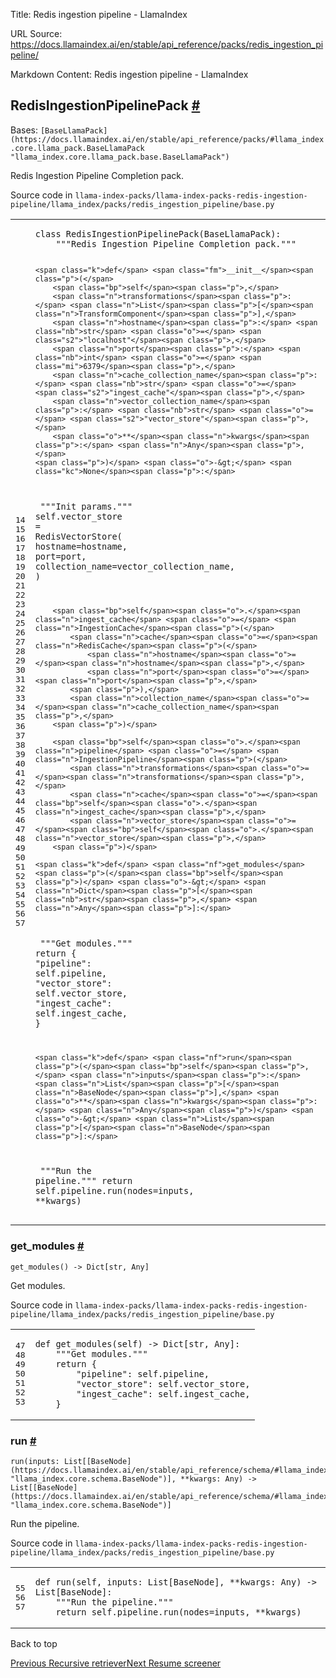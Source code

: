 Title: Redis ingestion pipeline - LlamaIndex

URL Source: https://docs.llamaindex.ai/en/stable/api_reference/packs/redis_ingestion_pipeline/

Markdown Content:
Redis ingestion pipeline - LlamaIndex


RedisIngestionPipelinePack [#](https://docs.llamaindex.ai/en/stable/api_reference/packs/redis_ingestion_pipeline/#llama_index.packs.redis_ingestion_pipeline.RedisIngestionPipelinePack "Permanent link")
---------------------------------------------------------------------------------------------------------------------------------------------------------------------------------------------------------

Bases: `[BaseLlamaPack](https://docs.llamaindex.ai/en/stable/api_reference/packs/#llama_index.core.llama_pack.BaseLlamaPack "llama_index.core.llama_pack.base.BaseLlamaPack")`

Redis Ingestion Pipeline Completion pack.

Source code in `llama-index-packs/llama-index-packs-redis-ingestion-pipeline/llama_index/packs/redis_ingestion_pipeline/base.py`

<table class="highlighttable"><tbody><tr><td class="linenos"><div class="linenodiv"><pre><span></span><span class="normal">14</span>
<span class="normal">15</span>
<span class="normal">16</span>
<span class="normal">17</span>
<span class="normal">18</span>
<span class="normal">19</span>
<span class="normal">20</span>
<span class="normal">21</span>
<span class="normal">22</span>
<span class="normal">23</span>
<span class="normal">24</span>
<span class="normal">25</span>
<span class="normal">26</span>
<span class="normal">27</span>
<span class="normal">28</span>
<span class="normal">29</span>
<span class="normal">30</span>
<span class="normal">31</span>
<span class="normal">32</span>
<span class="normal">33</span>
<span class="normal">34</span>
<span class="normal">35</span>
<span class="normal">36</span>
<span class="normal">37</span>
<span class="normal">38</span>
<span class="normal">39</span>
<span class="normal">40</span>
<span class="normal">41</span>
<span class="normal">42</span>
<span class="normal">43</span>
<span class="normal">44</span>
<span class="normal">45</span>
<span class="normal">46</span>
<span class="normal">47</span>
<span class="normal">48</span>
<span class="normal">49</span>
<span class="normal">50</span>
<span class="normal">51</span>
<span class="normal">52</span>
<span class="normal">53</span>
<span class="normal">54</span>
<span class="normal">55</span>
<span class="normal">56</span>
<span class="normal">57</span></pre></div></td><td class="code"><div><pre><span></span><code><span class="k">class</span> <span class="nc">RedisIngestionPipelinePack</span><span class="p">(</span><span class="n">BaseLlamaPack</span><span class="p">):</span>
<span class="w">    </span><span class="sd">"""Redis Ingestion Pipeline Completion pack."""</span>

    <span class="k">def</span> <span class="fm">__init__</span><span class="p">(</span>
        <span class="bp">self</span><span class="p">,</span>
        <span class="n">transformations</span><span class="p">:</span> <span class="n">List</span><span class="p">[</span><span class="n">TransformComponent</span><span class="p">],</span>
        <span class="n">hostname</span><span class="p">:</span> <span class="nb">str</span> <span class="o">=</span> <span class="s2">"localhost"</span><span class="p">,</span>
        <span class="n">port</span><span class="p">:</span> <span class="nb">int</span> <span class="o">=</span> <span class="mi">6379</span><span class="p">,</span>
        <span class="n">cache_collection_name</span><span class="p">:</span> <span class="nb">str</span> <span class="o">=</span> <span class="s2">"ingest_cache"</span><span class="p">,</span>
        <span class="n">vector_collection_name</span><span class="p">:</span> <span class="nb">str</span> <span class="o">=</span> <span class="s2">"vector_store"</span><span class="p">,</span>
        <span class="o">**</span><span class="n">kwargs</span><span class="p">:</span> <span class="n">Any</span><span class="p">,</span>
    <span class="p">)</span> <span class="o">-&gt;</span> <span class="kc">None</span><span class="p">:</span>
<span class="w">        </span><span class="sd">"""Init params."""</span>
        <span class="bp">self</span><span class="o">.</span><span class="n">vector_store</span> <span class="o">=</span> <span class="n">RedisVectorStore</span><span class="p">(</span>
            <span class="n">hostname</span><span class="o">=</span><span class="n">hostname</span><span class="p">,</span>
            <span class="n">port</span><span class="o">=</span><span class="n">port</span><span class="p">,</span>
            <span class="n">collection_name</span><span class="o">=</span><span class="n">vector_collection_name</span><span class="p">,</span>
        <span class="p">)</span>

        <span class="bp">self</span><span class="o">.</span><span class="n">ingest_cache</span> <span class="o">=</span> <span class="n">IngestionCache</span><span class="p">(</span>
            <span class="n">cache</span><span class="o">=</span><span class="n">RedisCache</span><span class="p">(</span>
                <span class="n">hostname</span><span class="o">=</span><span class="n">hostname</span><span class="p">,</span>
                <span class="n">port</span><span class="o">=</span><span class="n">port</span><span class="p">,</span>
            <span class="p">),</span>
            <span class="n">collection_name</span><span class="o">=</span><span class="n">cache_collection_name</span><span class="p">,</span>
        <span class="p">)</span>

        <span class="bp">self</span><span class="o">.</span><span class="n">pipeline</span> <span class="o">=</span> <span class="n">IngestionPipeline</span><span class="p">(</span>
            <span class="n">transformations</span><span class="o">=</span><span class="n">transformations</span><span class="p">,</span>
            <span class="n">cache</span><span class="o">=</span><span class="bp">self</span><span class="o">.</span><span class="n">ingest_cache</span><span class="p">,</span>
            <span class="n">vector_store</span><span class="o">=</span><span class="bp">self</span><span class="o">.</span><span class="n">vector_store</span><span class="p">,</span>
        <span class="p">)</span>

    <span class="k">def</span> <span class="nf">get_modules</span><span class="p">(</span><span class="bp">self</span><span class="p">)</span> <span class="o">-&gt;</span> <span class="n">Dict</span><span class="p">[</span><span class="nb">str</span><span class="p">,</span> <span class="n">Any</span><span class="p">]:</span>
<span class="w">        </span><span class="sd">"""Get modules."""</span>
        <span class="k">return</span> <span class="p">{</span>
            <span class="s2">"pipeline"</span><span class="p">:</span> <span class="bp">self</span><span class="o">.</span><span class="n">pipeline</span><span class="p">,</span>
            <span class="s2">"vector_store"</span><span class="p">:</span> <span class="bp">self</span><span class="o">.</span><span class="n">vector_store</span><span class="p">,</span>
            <span class="s2">"ingest_cache"</span><span class="p">:</span> <span class="bp">self</span><span class="o">.</span><span class="n">ingest_cache</span><span class="p">,</span>
        <span class="p">}</span>

    <span class="k">def</span> <span class="nf">run</span><span class="p">(</span><span class="bp">self</span><span class="p">,</span> <span class="n">inputs</span><span class="p">:</span> <span class="n">List</span><span class="p">[</span><span class="n">BaseNode</span><span class="p">],</span> <span class="o">**</span><span class="n">kwargs</span><span class="p">:</span> <span class="n">Any</span><span class="p">)</span> <span class="o">-&gt;</span> <span class="n">List</span><span class="p">[</span><span class="n">BaseNode</span><span class="p">]:</span>
<span class="w">        </span><span class="sd">"""Run the pipeline."""</span>
        <span class="k">return</span> <span class="bp">self</span><span class="o">.</span><span class="n">pipeline</span><span class="o">.</span><span class="n">run</span><span class="p">(</span><span class="n">nodes</span><span class="o">=</span><span class="n">inputs</span><span class="p">,</span> <span class="o">**</span><span class="n">kwargs</span><span class="p">)</span>
</code></pre></div></td></tr></tbody></table>

### get\_modules [#](https://docs.llamaindex.ai/en/stable/api_reference/packs/redis_ingestion_pipeline/#llama_index.packs.redis_ingestion_pipeline.RedisIngestionPipelinePack.get_modules "Permanent link")

```
get_modules() -> Dict[str, Any]
```

Get modules.

Source code in `llama-index-packs/llama-index-packs-redis-ingestion-pipeline/llama_index/packs/redis_ingestion_pipeline/base.py`

<table class="highlighttable"><tbody><tr><td class="linenos"><div class="linenodiv"><pre><span></span><span class="normal">47</span>
<span class="normal">48</span>
<span class="normal">49</span>
<span class="normal">50</span>
<span class="normal">51</span>
<span class="normal">52</span>
<span class="normal">53</span></pre></div></td><td class="code"><div><pre><span></span><code><span class="k">def</span> <span class="nf">get_modules</span><span class="p">(</span><span class="bp">self</span><span class="p">)</span> <span class="o">-&gt;</span> <span class="n">Dict</span><span class="p">[</span><span class="nb">str</span><span class="p">,</span> <span class="n">Any</span><span class="p">]:</span>
<span class="w">    </span><span class="sd">"""Get modules."""</span>
    <span class="k">return</span> <span class="p">{</span>
        <span class="s2">"pipeline"</span><span class="p">:</span> <span class="bp">self</span><span class="o">.</span><span class="n">pipeline</span><span class="p">,</span>
        <span class="s2">"vector_store"</span><span class="p">:</span> <span class="bp">self</span><span class="o">.</span><span class="n">vector_store</span><span class="p">,</span>
        <span class="s2">"ingest_cache"</span><span class="p">:</span> <span class="bp">self</span><span class="o">.</span><span class="n">ingest_cache</span><span class="p">,</span>
    <span class="p">}</span>
</code></pre></div></td></tr></tbody></table>

### run [#](https://docs.llamaindex.ai/en/stable/api_reference/packs/redis_ingestion_pipeline/#llama_index.packs.redis_ingestion_pipeline.RedisIngestionPipelinePack.run "Permanent link")

```
run(inputs: List[[BaseNode](https://docs.llamaindex.ai/en/stable/api_reference/schema/#llama_index.core.schema.BaseNode "llama_index.core.schema.BaseNode")], **kwargs: Any) -> List[[BaseNode](https://docs.llamaindex.ai/en/stable/api_reference/schema/#llama_index.core.schema.BaseNode "llama_index.core.schema.BaseNode")]
```

Run the pipeline.

Source code in `llama-index-packs/llama-index-packs-redis-ingestion-pipeline/llama_index/packs/redis_ingestion_pipeline/base.py`

<table class="highlighttable"><tbody><tr><td class="linenos"><div class="linenodiv"><pre><span></span><span class="normal">55</span>
<span class="normal">56</span>
<span class="normal">57</span></pre></div></td><td class="code"><div><pre><span></span><code><span class="k">def</span> <span class="nf">run</span><span class="p">(</span><span class="bp">self</span><span class="p">,</span> <span class="n">inputs</span><span class="p">:</span> <span class="n">List</span><span class="p">[</span><span class="n">BaseNode</span><span class="p">],</span> <span class="o">**</span><span class="n">kwargs</span><span class="p">:</span> <span class="n">Any</span><span class="p">)</span> <span class="o">-&gt;</span> <span class="n">List</span><span class="p">[</span><span class="n">BaseNode</span><span class="p">]:</span>
<span class="w">    </span><span class="sd">"""Run the pipeline."""</span>
    <span class="k">return</span> <span class="bp">self</span><span class="o">.</span><span class="n">pipeline</span><span class="o">.</span><span class="n">run</span><span class="p">(</span><span class="n">nodes</span><span class="o">=</span><span class="n">inputs</span><span class="p">,</span> <span class="o">**</span><span class="n">kwargs</span><span class="p">)</span>
</code></pre></div></td></tr></tbody></table>

Back to top

[Previous Recursive retriever](https://docs.llamaindex.ai/en/stable/api_reference/packs/recursive_retriever/)[Next Resume screener](https://docs.llamaindex.ai/en/stable/api_reference/packs/resume_screener/)

